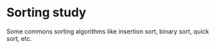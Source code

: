 # Sorting study

Some commons sorting algorithms like insertion sort, binary sort, quick sort, etc.

